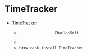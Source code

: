 # TimeTracker
- [TimeTracker](https://charlessoft.com/)
  -  					CharlesSoft				
  - 
  - `brew cask install TimeTracker`
